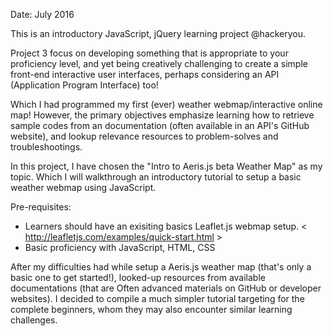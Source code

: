 Date: July 2016

This is an introductory JavaScript, jQuery learning project @hackeryou.

Project 3 focus on developing something that is appropriate to your proficiency level, and yet being creatively challenging to create a simple front-end interactive user interfaces, perhaps considering an API (Application Program Interface) too! 

Which I had programmed my first (ever) weather webmap/interactive online map! However, the primary objectives emphasize learning how to retrieve sample codes from an documentation (often available in an API's GitHub website), and lookup relevance resources to problem-solves and troubleshootings.  

In this project, I have chosen the "Intro to Aeris.js beta Weather Map" as my topic. Which I will walkthrough an introductory tutorial to setup a basic weather webmap using JavaScript. 

Pre-requisites: 
- Learners should have an exisiting basics Leaflet.js webmap setup. 
< http://leafletjs.com/examples/quick-start.html >
- Basic proficiency with JavaScript, HTML, CSS

After my difficulties had while setup a Aeris.js weather map (that's only a basic one to get started!), looked-up resources from available documentations (that are Often advanced materials on GitHub or developer websites). I decided to compile a much simpler tutorial targeting for the complete beginners, whom they may also encounter similar learning challenges.
